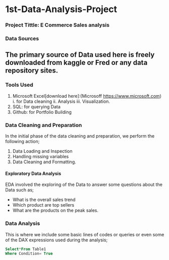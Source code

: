 # 1st-Data-Analysis-Project
### Project Tittle: E Commerce Sales analysis 

### Data Sources
The primary source of Data used here is freely downloaded from kaggle or Fred or any data repository sites.
---
### Tools Used
1. Microsoft Excel[download here]:(Microsoff https://www.microsoft.com)
   i. for Data cleaning
   ii. Analysis
   iii. Visualization.
3. SQL: for querying Data
4. Github: for Portfolio Building

### Data Cleaning and Preparation
In the initial phase of the data cleaning and preparation, we perform the following action;
1. Data Loading and Inspection
2. Handling missing variables
3. Data Cleaning and Formatting.

#### Exploratory Data Analysis
EDA involved the exploring of the Data to answer some questions about the Data such as;
- What is the overall sales trend
- Which product are top sellers
- What are the products on the peak sales.

### Data Analysis
This is where we include some basic lines of codes or queries or even some of the DAX expressions used during the analysis;
````Sql
Select*From Table1
Where Condition= True 

